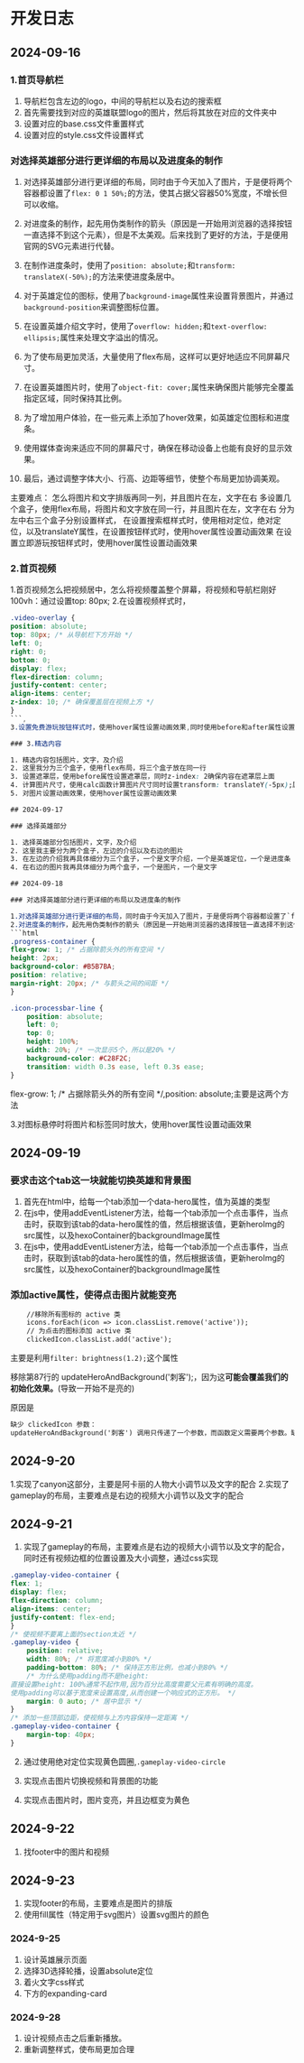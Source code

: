 # 开发日志

## 2024-09-16

### 1.首页导航栏

1. 导航栏包含左边的logo，中间的导航栏以及右边的搜索框
2. 首先需要找到对应的英雄联盟logo的图片，然后将其放在对应的文件夹中
3. 设置对应的base.css文件重置样式
4. 设置对应的style.css文件设置样式

### 对选择英雄部分进行更详细的布局以及进度条的制作

1. 对选择英雄部分进行更详细的布局，同时由于今天加入了图片，于是便将两个容器都设置了`flex: 0 1 50%;`的方法，使其占据父容器50%宽度，不增长但可以收缩。

2. 对进度条的制作，起先用伪类制作的箭头（原因是一开始用浏览器的选择按钮一直选择不到这个元素），但是不太美观。后来找到了更好的方法，于是便用官网的SVG元素进行代替。

3. 在制作进度条时，使用了`position: absolute;`和`transform: translateX(-50%);`的方法来使进度条居中。

4. 对于英雄定位的图标，使用了`background-image`属性来设置背景图片，并通过`background-position`来调整图标位置。

5. 在设置英雄介绍文字时，使用了`overflow: hidden;`和`text-overflow: ellipsis;`属性来处理文字溢出的情况。

6. 为了使布局更加灵活，大量使用了flex布局，这样可以更好地适应不同屏幕尺寸。

7. 在设置英雄图片时，使用了`object-fit: cover;`属性来确保图片能够完全覆盖指定区域，同时保持其比例。

8. 为了增加用户体验，在一些元素上添加了hover效果，如英雄定位图标和进度条。

9. 使用媒体查询来适应不同的屏幕尺寸，确保在移动设备上也能有良好的显示效果。

10. 最后，通过调整字体大小、行高、边距等细节，使整个布局更加协调美观。


主要难点：
怎么将图片和文字排版再同一列，并且图片在左，文字在右
多设置几个盒子，使用flex布局，将图片和文字放在同一行，并且图片在左，文字在右
分为左中右三个盒子分别设置样式，
在设置搜索框样式时，使用相对定位，绝对定位，以及translateY属性，在设置按钮样式时，使用hover属性设置动画效果
在设置立即游玩按钮样式时，使用hover属性设置动画效果

### 2.首页视频

1.首页视频怎么把视频居中，怎么将视频覆盖整个屏幕，将视频和导航栏刚好100vh：通过设置top: 80px;
2.在设置视频样式时，
```css
.video-overlay {
position: absolute;
top: 80px; /* 从导航栏下方开始 */
left: 0;
right: 0;
bottom: 0;
display: flex;
flex-direction: column;
justify-content: center;
align-items: center;
z-index: 10; /* 确保覆盖层在视频上方 */
}
```,
3.设置免费游玩按钮样式时，使用hover属性设置动画效果,同时使用before和after属性设置动画效果

### 3.精选内容

1. 精选内容包括图片，文字，及介绍
2. 这里我分为三个盒子，使用flex布局，将三个盒子放在同一行
3. 设置遮罩层，使用before属性设置遮罩层，同时z-index: 2确保内容在遮罩层上面
4. 计算图片尺寸，使用calc函数计算图片尺寸同时设置transform: translateY(-5px);属性设置动画效果
5. 对图片设置动画效果，使用hover属性设置动画效果

## 2024-09-17

### 选择英雄部分

1. 选择英雄部分包括图片，文字，及介绍
2. 这里我主要分为两个盒子，左边的介绍以及右边的图片
3. 在左边的介绍我再具体细分为三个盒子，一个是文字介绍，一个是英雄定位，一个是进度条
4. 在右边的图片我再具体细分为两个盒子，一个是图片，一个是文字

## 2024-09-18

### 对选择英雄部分进行更详细的布局以及进度条的制作

1.对选择英雄部分进行更详细的布局，同时由于今天加入了图片，于是便将两个容器都设置了`flex: 0 1 50%; /* 占据父容器50%宽度,不增长但可以收缩 */`的方法
2.对进度条的制作，起先用伪类制作的箭头（原因是一开始用浏览器的选择按钮一直选择不到这个元素），但是不太美观，（后面找到了）于是便用官网的svg元素进行代替，使用
```html
.progress-container {
flex-grow: 1; /* 占据除箭头外的所有空间 */
height: 2px;
background-color: #B5B7BA;
position: relative;
margin-right: 20px; /* 与箭头之间的间距 */
}

.icon-processbar-line {
    position: absolute;
    left: 0;
    top: 0;
    height: 100%;
    width: 20%; /* 一次显示5个，所以是20% */
    background-color: #C28F2C;
    transition: width 0.3s ease, left 0.3s ease;
}
```
flex-grow: 1; /* 占据除箭头外的所有空间 */,position: absolute;主要是这两个方法
    
3.对图标悬停时将图片和标签同时放大，使用hover属性设置动画效果

## 2024-09-19

### 要求击这个tab这一块就能切换英雄和背景图

1. 首先在html中，给每一个tab添加一个data-hero属性，值为英雄的类型
2. 在js中，使用addEventListener方法，给每一个tab添加一个点击事件，当点击时，获取到该tab的data-hero属性的值，然后根据该值，更新heroImg的src属性，以及hexoContainer的backgroundImage属性
3. 在js中，使用addEventListener方法，给每一个tab添加一个点击事件，当点击时，获取到该tab的data-hero属性的值，然后根据该值，更新heroImg的src属性，以及hexoContainer的backgroundImage属性

### 添加active属性，使得点击图片就能变亮
```html
	//移除所有图标的 active 类
	icons.forEach(icon => icon.classList.remove('active'));
	// 为点击的图标添加 active 类
	clickedIcon.classList.add('active');
```

主要是利用`filter: brightness(1.2);`这个属性

移除第87行的 updateHeroAndBackground('刺客');，因为这**可能会覆盖我们的初始化效果。**(导致一开始不是亮的)

原因是

```html
缺少 clickedIcon 参数：
updateHeroAndBackground('刺客') 调用只传递了一个参数，而函数定义需要两个参数。缺少 clickedIcon 参数可能导致函数内部的 clickedIcon.classList.add('active') 出错，因为 clickedIcon 是 undefined。
```

## 2024-9-20

1.实现了canyon这部分，主要是阿卡丽的人物大小调节以及文字的配合
2.实现了gameplay的布局，主要难点是右边的视频大小调节以及文字的配合

## 2024-9-21

 1. 实现了gameplay的布局，主要难点是右边的视频大小调节以及文字的配合，同时还有视频边框的位置设置及大小调整，通过css实现
    
```css
.gameplay-video-container {
flex: 1;
display: flex;
flex-direction: column;
align-items: center;
justify-content: flex-end;
}
/* 使视频不要离上面的section太近 */
.gameplay-video {
    position: relative;
    width: 80%; /* 将宽度减小到80% */
    padding-bottom: 80%; /* 保持正方形比例，也减小到80% */
    /* 为什么使用padding而不是height:
直接设置height: 100%通常不起作用,因为百分比高度需要父元素有明确的高度。
使用padding可以基于宽度来设置高度,从而创建一个响应式的正方形。 */
    margin: 0 auto; /* 居中显示 */
}
/* 添加一些顶部边距，使视频与上方内容保持一定距离 */
.gameplay-video-container {
    margin-top: 40px;
}
```

2. 通过使用绝对定位实现黄色圆圈,`.gameplay-video-circle`

3. 实现点击图片切换视频和背景图的功能

4. 实现点击图片时，图片变亮，并且边框变为黄色

## 2024-9-22

1. 找footer中的图片和视频

## 2024-9-23

1. 实现footer的布局，主要难点是图片的排版
2. 使用fill属性（特定用于svg图片）设置svg图片的颜色

### 2024-9-25

1. 设计英雄展示页面
2. 选择3D选择轮播，设置absolute定位
3. 着火文字css样式
4. 下方的expanding-card


### 2024-9-28

1. 设计视频点击之后重新播放。
2. 重新调整样式，使布局更加合理
